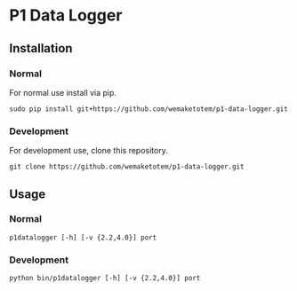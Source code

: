 # P1 Data Logger

## Installation

### Normal

For normal use install via pip.

```
sudo pip install git+https://github.com/wemaketotem/p1-data-logger.git
```

### Development

For development use, clone this repository.

```
git clone https://github.com/wemaketotem/p1-data-logger.git
```

## Usage

### Normal

```
p1datalogger [-h] [-v {2.2,4.0}] port
```

### Development

```
python bin/p1datalogger [-h] [-v {2.2,4.0}] port
```
